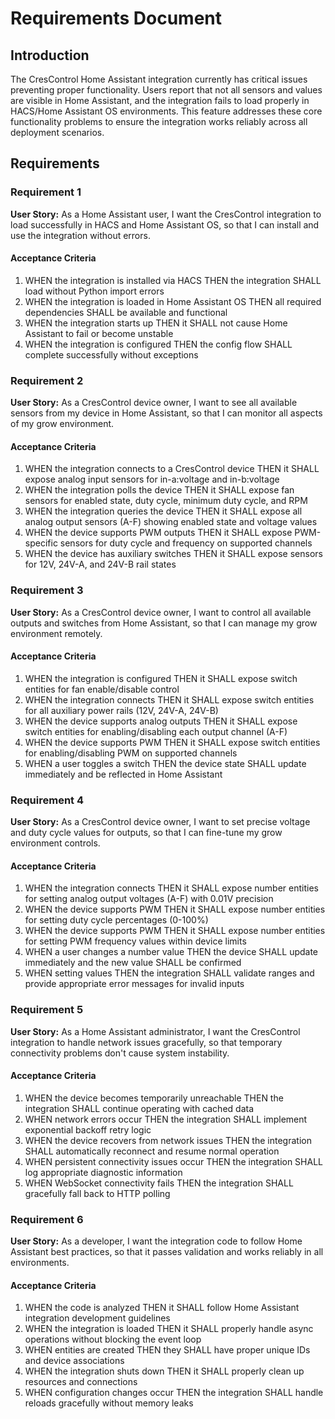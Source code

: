 # Requirements Document

## Introduction

The CresControl Home Assistant integration currently has critical issues preventing proper functionality. Users report that not all sensors and values are visible in Home Assistant, and the integration fails to load properly in HACS/Home Assistant OS environments. This feature addresses these core functionality problems to ensure the integration works reliably across all deployment scenarios.

## Requirements

### Requirement 1

**User Story:** As a Home Assistant user, I want the CresControl integration to load successfully in HACS and Home Assistant OS, so that I can install and use the integration without errors.

#### Acceptance Criteria

1. WHEN the integration is installed via HACS THEN the integration SHALL load without Python import errors
2. WHEN the integration is loaded in Home Assistant OS THEN all required dependencies SHALL be available and functional
3. WHEN the integration starts up THEN it SHALL not cause Home Assistant to fail or become unstable
4. WHEN the integration is configured THEN the config flow SHALL complete successfully without exceptions

### Requirement 2

**User Story:** As a CresControl device owner, I want to see all available sensors from my device in Home Assistant, so that I can monitor all aspects of my grow environment.

#### Acceptance Criteria

1. WHEN the integration connects to a CresControl device THEN it SHALL expose analog input sensors for in-a:voltage and in-b:voltage
2. WHEN the integration polls the device THEN it SHALL expose fan sensors for enabled state, duty cycle, minimum duty cycle, and RPM
3. WHEN the integration queries the device THEN it SHALL expose all analog output sensors (A-F) showing enabled state and voltage values
4. WHEN the device supports PWM outputs THEN it SHALL expose PWM-specific sensors for duty cycle and frequency on supported channels
5. WHEN the device has auxiliary switches THEN it SHALL expose sensors for 12V, 24V-A, and 24V-B rail states

### Requirement 3

**User Story:** As a CresControl device owner, I want to control all available outputs and switches from Home Assistant, so that I can manage my grow environment remotely.

#### Acceptance Criteria

1. WHEN the integration is configured THEN it SHALL expose switch entities for fan enable/disable control
2. WHEN the integration connects THEN it SHALL expose switch entities for all auxiliary power rails (12V, 24V-A, 24V-B)
3. WHEN the device supports analog outputs THEN it SHALL expose switch entities for enabling/disabling each output channel (A-F)
4. WHEN the device supports PWM THEN it SHALL expose switch entities for enabling/disabling PWM on supported channels
5. WHEN a user toggles a switch THEN the device state SHALL update immediately and be reflected in Home Assistant

### Requirement 4

**User Story:** As a CresControl device owner, I want to set precise voltage and duty cycle values for outputs, so that I can fine-tune my grow environment controls.

#### Acceptance Criteria

1. WHEN the integration connects THEN it SHALL expose number entities for setting analog output voltages (A-F) with 0.01V precision
2. WHEN the device supports PWM THEN it SHALL expose number entities for setting duty cycle percentages (0-100%)
3. WHEN the device supports PWM THEN it SHALL expose number entities for setting PWM frequency values within device limits
4. WHEN a user changes a number value THEN the device SHALL update immediately and the new value SHALL be confirmed
5. WHEN setting values THEN the integration SHALL validate ranges and provide appropriate error messages for invalid inputs

### Requirement 5

**User Story:** As a Home Assistant administrator, I want the CresControl integration to handle network issues gracefully, so that temporary connectivity problems don't cause system instability.

#### Acceptance Criteria

1. WHEN the device becomes temporarily unreachable THEN the integration SHALL continue operating with cached data
2. WHEN network errors occur THEN the integration SHALL implement exponential backoff retry logic
3. WHEN the device recovers from network issues THEN the integration SHALL automatically reconnect and resume normal operation
4. WHEN persistent connectivity issues occur THEN the integration SHALL log appropriate diagnostic information
5. WHEN WebSocket connectivity fails THEN the integration SHALL gracefully fall back to HTTP polling

### Requirement 6

**User Story:** As a developer, I want the integration code to follow Home Assistant best practices, so that it passes validation and works reliably in all environments.

#### Acceptance Criteria

1. WHEN the code is analyzed THEN it SHALL follow Home Assistant integration development guidelines
2. WHEN the integration is loaded THEN it SHALL properly handle async operations without blocking the event loop
3. WHEN entities are created THEN they SHALL have proper unique IDs and device associations
4. WHEN the integration shuts down THEN it SHALL properly clean up resources and connections
5. WHEN configuration changes occur THEN the integration SHALL handle reloads gracefully without memory leaks